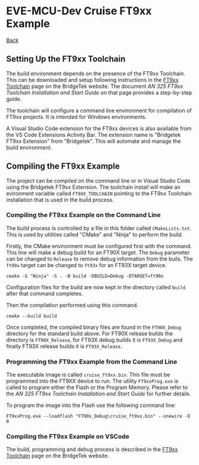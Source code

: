 # EVE-MCU-Dev Cruise FT9xx Example

[Back](../README.md)

## Setting Up the FT9xx Toolchain

The build environment depends on the presence of the FT9xx Toolchain. This can be downloaded and setup following instructions in the [FT9xx Toolchain](https://brtchip.com/ft9xx-toolchain/) page on the BridgeTek website. The document *AN 325 FT9xx Toolchain Installation and Start Guide* on that page provides a step-by-step guide.

The toolchain will configure a command line environment for compilation of FT9xx projects. It is intended for Windows environments.

A Visual Studio Code extension for the FT9xx devices is also available from the VS Code Extensions Activity Bar. The extension name is "Bridgetek FT9xx Extension" from "Bridgetek". This will automate and manage the build environment.

## Compiling the FT9xx Example

The project can be compiled on the command line or in Visual Studio Code using the Bridgetek FT9xx Extension. The toolchain install will make an evironment variable called `FT9XX_TOOLCHAIN` pointing to the FT9xx Toolchain installation that is used in the build process.

### Compiling the FT9xx Example on the Command Line

The build process is controlled by a file in this folder called `CMakeLists.txt`. This is used by utilities called "CMake" and "Ninja" to perform the build.

Firstly, the CMake environment must be configured first with the command. This line will make a debug build for an FT90X target. The `Debug` parameter can be changed to `Release` to remove debug information from the buils. The `ft90x` target can be changed to `ft93x` for an FT93X target device.

```
cmake -G "Ninja" -S . -B build -DBUILD=Debug -DTARGET=ft90x
```

Configuration files for the build are now kept in the directory called `build` after that command completes.

Then the compilation performed using this command.

```
cmake --build build
```

Once completed, the compiled binary files are found in the `FT90X_Debug` directory for the standard build above. For FT90X release builds the directory is `FT90X_Release`, for FT93X debug builds it is `FT93X_Debug` and finally FT93X release builds it is `FT93X_Release`.

### Programming the FT9xx Example from the Command Line

The executable image is called `cruise_ft9xx.bin`. This file must be programmed into the FT9XX device to run. The utility `FT9xxProg.exe` is called to program either the Flash or the Program Memory. Please refer to the *AN 325 FT9xx Toolchain Installation and Start Guide* for further details.

To program the image into the Flash use the following command line:
```
FT9xxProg.exe --loadflash "FT90x_Debug\cruise_ft9xx.bin" --onewire -D 0
```

### Compiling the FT9xx Example on VSCode

The build, programming and debug process is described in the [FT9xx Toolchain](https://brtchip.com/ft9xx-toolchain/) page on the BridgeTek website.
